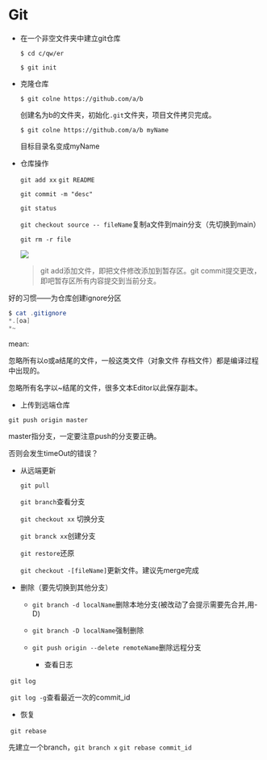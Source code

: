 # Git

- 在一个非空文件夹中建立git仓库

  `$ cd c/qw/er`

  `$ git init`

- 克隆仓库

  `$ git colne https://github.com/a/b`

  创建名为b的文件夹，初始化`.git`文件夹，项目文件拷贝完成。

  `$ git colne https://github.com/a/b myName`

  目标目录名变成myName

  

- 仓库操作

  `git add xx` `git README` 

  `git commit -m "desc"`

  `git status` 

  `git checkout source -- fileName`复制a文件到main分支（先切换到main）

  `git rm -r file`

  
  
  ![](C:\Users\Cho\Desktop\git1.png)
  
  > git add添加文件，即把文件修改添加到暂存区。git commit提交更改，即吧暂存区所有内容提交到当前分支。

好的习惯——为仓库创建ignore分区

```powershell
$ cat .gitignore
*.[oa]
*~
```

mean:

忽略所有以o或a结尾的文件，一般这类文件（对象文件 存档文件）都是编译过程中出现的。

忽略所有名字以~结尾的文件，很多文本Editor以此保存副本。

- 上传到远端仓库

`git push origin master`

master指分支，一定要注意push的分支要正确。

否则会发生timeOut的错误？

- 从远端更新

  `git pull`

  `git branch`查看分支

  `git checkout xx`	切换分支

  `git branck xx`创建分支

  `git restore`还原

  `git checkout -[fileName]`更新文件。建议先merge完成




- 删除（要先切换到其他分支）
  - `git branch -d localName`删除本地分支(被改动了会提示需要先合并,用-D)
  - `git branch -D localName`强制删除
  - `git push origin --delete remoteName`删除远程分支



	- 查看日志

​	`git log`

​	`git log -g`查看最近一次的commit_id



- 恢复

​	`git rebase`

先建立一个branch，`git branch x` `git rebase commit_id`
